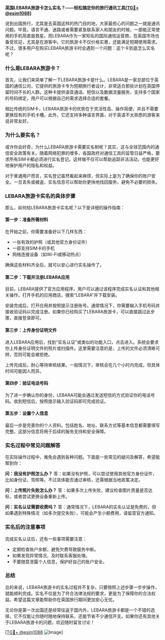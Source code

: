 **英国LEBARA旅游卡怎么实名？——轻松搞定你的旅行通讯工具[[TG💪+ @esim1088](https://t.me/s/esim1088)]**

说到出国旅行，尤其是去英国这样的热门目的地，大家最担心的问题之一就是通讯问题。毕竟，语言不通、迷路或者需要紧急联系家人和朋友的时候，一部能正常使用的手机简直是救星。而LEBARA作为一家知名的国际通信运营商，在英国市场也备受欢迎，尤其是在游客中。它的旅游卡不仅价格实惠，还能满足短期使用需求。不过，很多用户在购买LEBARA旅游卡时会遇到一个问题：这个卡到底怎么实名呢？

### 什么是LEBARA旅游卡？

首先，让我们来简单了解一下LEBARA旅游卡是什么。LEBARA是一家总部位于英国的通信公司，它提供的旅游卡专为短期旅行者设计，非常适合那些计划在英国停留时间不长的人群。这种卡提供语音通话、短信以及数据流量服务，支持多个国家的号码绑定，用户可以根据自己的需求选择合适的套餐。

相比传统的SIM卡，LEBARA旅游卡的优势在于灵活性高、操作简便，并且不需要更换现有的手机卡槽。此外，它还支持多种语言界面，对于英语不太熟悉的游客来说非常友好。

### 为什么要实名？

或许你会好奇，为什么LEBARA旅游卡需要实名制呢？其实，这与全球范围内的通信安全政策有关。随着网络犯罪的增多，各国政府对通信工具的监管日益严格，要求所有SIM卡都必须进行实名登记。这样做不仅可以帮助追踪非法活动，也能更好地保护用户的隐私和权益。

对于普通用户而言，实名登记虽然看起来麻烦，但实际上是为了确保你的账户安全。一旦丢失或被盗，实名信息可以帮助你更快地找回服务，避免不必要的损失。

### LEBARA旅游卡实名的具体步骤

那么，如何给LEBARA旅游卡实名呢？以下是详细的操作指南：

#### 第一步：准备所需材料

在开始之前，你需要准备好以下几样东西：
- 一张有效的护照（或其他官方身份证件）
- 一部支持SIM卡的手机
- 网络连接设备（如Wi-Fi或移动热点）

确保这些材料齐全后，就可以安心进行实名操作了。

#### 第二步：下载并注册LEBARA应用

目前，LEBARA提供了官方应用程序，用户可以通过该程序完成实名认证和其他相关操作。打开手机的应用商店，搜索“LEBARA”并下载安装。

安装完成后，打开应用并按照提示注册账号。通常情况下，你需要输入手机号码并接收验证码以完成注册。如果你已经购买了LEBARA旅游卡，可以直接跳过此步骤，直接登录即可。

#### 第三步：上传身份证明文件

进入LEBARA应用后，找到“实名认证”或类似的功能入口，点击进入。系统会要求你上传身份证明文件的照片或扫描件。这里需要注意的是，上传的文件必须清晰可辨，否则可能会被拒绝。

上传完成后，耐心等待审核结果。一般情况下，审核会在几个小时内完成，但具体时间可能因人而异。

#### 第四步：验证电话号码

为了进一步确认你的身份，LEBARA可能会通过发送短信的方式验证你的电话号码。收到短信后，按照提示输入验证码即可完成验证。

#### 第五步：设置个人信息

最后一步是完善你的个人资料。包括姓名、地址、联系方式等基本信息都需要填写完整。这部分信息将用于后续的服务支持和安全保障。

### 实名过程中常见问题解答

在实际操作过程中，难免会遇到各种问题。下面是一些常见的疑问及解答，希望能帮到你：

**问：我没有护照怎么办？**
答：如果没有护照，可以尝试使用其他官方身份证件，比如身份证、驾照等。不过具体能否通过审核，还需根据当地政策决定。

**问：上传照片失败怎么办？**
答：如果多次上传失败，建议检查图片质量是否达标，或者尝试更换设备重新上传。

**问：实名认证需要收费吗？**
答：通常情况下，LEBARA的实名认证是免费的，但如果遇到特殊情况（如多次提交失败），可能会产生小额费用，请留意官方通知。

### 实名后的注意事项

完成实名认证后，还有一些事项需要注意：
- 定期检查账户余额，避免欠费导致服务中断。
- 如果发现异常情况，及时联系客服处理。
- 不要随意泄露个人信息，保护好自己的账户安全。

### 总结

总的来说，LEBARA旅游卡的实名过程并不复杂，只要按照上述步骤一步步操作，就能顺利完成。实名不仅是为了符合法律法规的要求，更是为了保障你的合法权益。希望这篇文章能帮助你在英国旅行期间更加安心无忧。

无论你是第一次出国还是经常往返于国内外，LEBARA旅游卡都是一个不错的选择。它不仅能让你随时随地保持联系，还能节省不少通信开支。如果你还有其他关于LEBARA旅游卡的问题，欢迎随时留言讨论！

[[TG💪+ @esim1088](https://t.me/s/esim1088) ![Image](https://i.postimg.cc/4NQfJmqS/Snipaste-2025-05-13-00-14-12.png)]